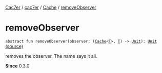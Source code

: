 [Cac7er](../../index.md) / [cac7er](../index.md) / [Cache](index.md) / [removeObserver](./remove-observer.md)

# removeObserver

`abstract fun removeObserver(observer: (`[`Cache`](index.md)`<`[`T`](index.md#T)`>, `[`T`](index.md#T)`) -> `[`Unit`](https://kotlinlang.org/api/latest/jvm/stdlib/kotlin/-unit/index.html)`): `[`Unit`](https://kotlinlang.org/api/latest/jvm/stdlib/kotlin/-unit/index.html) [(source)](http://2wiqua.wcaokaze.com/gitbucket/wcaokaze/Cac7er/blob/master/src/main/java/cac7er/Cache.kt#L63)

removes the observer. The name says it all.

**Since**
0.3.0

